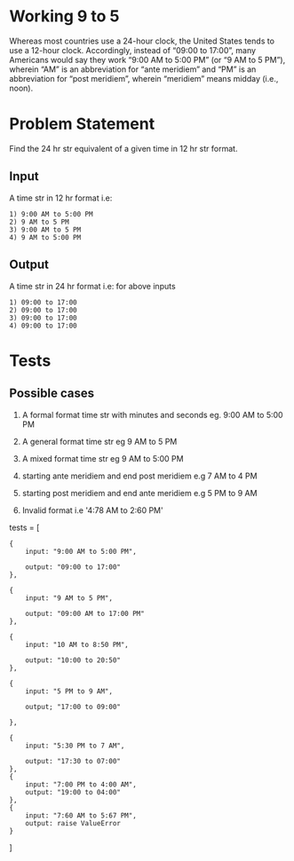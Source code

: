 # Working 9 to 5 #

Whereas most countries use a 24-hour clock, the United States tends to use a 12-hour clock. Accordingly, instead of “09:00 to 17:00”, many Americans would say they work “9:00 AM to 5:00 PM” (or “9 AM to 5 PM”), wherein “AM” is an abbreviation for “ante meridiem” and “PM” is an abbreviation for “post meridiem”, wherein “meridiem” means midday (i.e., noon).

# Problem Statement #

Find the 24 hr str equivalent of a given time in 12 hr str format.



## Input ##

A time str in 12 hr format i.e: 

    1) 9:00 AM to 5:00 PM
    2) 9 AM to 5 PM
    3) 9:00 AM to 5 PM
    4) 9 AM to 5:00 PM

## Output ##

A time str in 24 hr format i.e: for above inputs

    1) 09:00 to 17:00
    2) 09:00 to 17:00 
    3) 09:00 to 17:00 
    4) 09:00 to 17:00 

# Tests #

## Possible cases ##

1. A formal format time str with minutes and seconds eg. 9:00 AM to 5:00 PM

2. A general format time str eg 9 AM to 5 PM 

3. A mixed format time str eg 9 AM to 5:00 PM

4. starting ante meridiem and end post meridiem e.g 7 AM to 4 PM

5. starting post meridiem and end ante meridiem e.g 5 PM to 9 AM

6. Invalid format i.e '4:78 AM to 2:60 PM'

tests =
[

    {
        input: "9:00 AM to 5:00 PM",

        output: "09:00 to 17:00"
    },

    {
        input: "9 AM to 5 PM",

        output: "09:00 AM to 17:00 PM"
    },

    {
        input: "10 AM to 8:50 PM",

        output: "10:00 to 20:50"
    },

    {
        input: "5 PM to 9 AM",

        output; "17:00 to 09:00"

    },

    {
        input: "5:30 PM to 7 AM",

        output: "17:30 to 07:00" 
    },
    {
        input: "7:00 PM to 4:00 AM",
        output: "19:00 to 04:00"
    },
    {
        input: "7:60 AM to 5:67 PM",
        output: raise ValueError
    }
]



